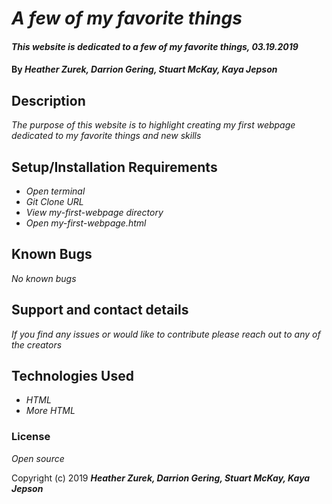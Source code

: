 # _A few of my favorite things_

#### _This website is dedicated to a few of my favorite things, 03.19.2019_

#### By _**Heather Zurek, Darrion Gering, Stuart McKay, Kaya Jepson**_

## Description

_The purpose of this website is to highlight creating my first webpage dedicated to my favorite things and new skills_

## Setup/Installation Requirements

* _Open terminal_
* _Git Clone URL_
* _View my-first-webpage directory_
* _Open my-first-webpage.html_


## Known Bugs

_No known bugs_

## Support and contact details

_If you find any issues or would like to contribute please reach out to any of the creators_

## Technologies Used

* _HTML_
* _More HTML_

### License

*Open source*

Copyright (c) 2019 **_Heather Zurek, Darrion Gering, Stuart McKay, Kaya Jepson_**
